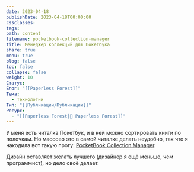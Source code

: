 ```yaml
---
date: 2023-04-18
publishDate: 2023-04-18T00:00:00
cssclasses: 
tags: 
path: content
filename: pocketbook-collection-manager
title: Менеджер коллекций для Покетбука
share: true
menu: true
blog: false
toc: false
collapse: false
weight: 10
Статус: 
Блог: "[[Paperless Forest]]"
Тема:
  - Технологии
Тип: "[[Публикации/Публикации]]"
Ресурс:
  - "[[Paperless Forest|🌱 Paperless Forest]]"
---
```



У меня есть читалка Покетбук, и в ней можно сортировать книги по полочкам. Но массово это в самой читалке делать неудобно, так что я накодила вот такую прогу: [PocketBook Collection Manager](https://github.com/anareaty/PocketBook_Collection_Manager).

Дизайн оставляет желать лучшего (дизайнер я ещё меньше, чем программист), но дело своё делает.